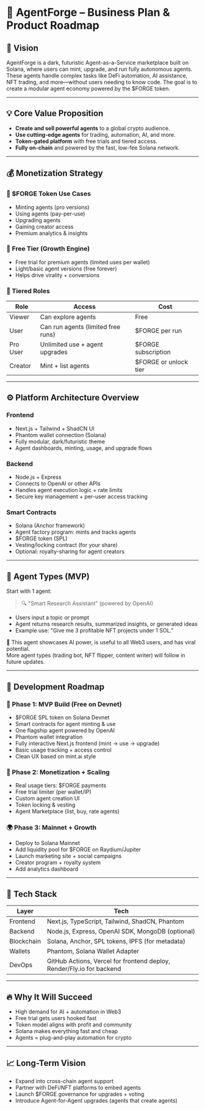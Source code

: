 # 🧠 AgentForge – Business Plan & Product Roadmap

## 🎯 Vision
AgentForge is a dark, futuristic Agent-as-a-Service marketplace built on Solana, where users can mint, upgrade, and run fully autonomous agents. These agents handle complex tasks like DeFi automation, AI assistance, NFT trading, and more—without users needing to know code. The goal is to create a modular agent economy powered by the $FORGE token.

---

## 💡 Core Value Proposition

- **Create and sell powerful agents** to a global crypto audience.
- **Use cutting-edge agents** for trading, automation, AI, and more.
- **Token-gated platform** with free trials and tiered access.
- **Fully on-chain** and powered by the fast, low-fee Solana network.

---

## 💰 Monetization Strategy

### 🔸 $FORGE Token Use Cases
- Minting agents (pro versions)
- Using agents (pay-per-use)
- Upgrading agents
- Gaining creator access
- Premium analytics & insights

### 🔸 Free Tier (Growth Engine)
- Free trial for premium agents (limited uses per wallet)
- Light/basic agent versions (free forever)
- Helps drive virality + conversions

### 🔸 Tiered Roles
| Role      | Access                                    | Cost                  |
|-----------|-------------------------------------------|-----------------------|
| Viewer    | Can explore agents                        | Free                  |
| User      | Can run agents (limited free runs)        | $FORGE per run        |
| Pro User  | Unlimited use + agent upgrades            | $FORGE subscription   |
| Creator   | Mint + list agents                        | $FORGE or unlock tier |

---

## ⚙️ Platform Architecture Overview

### Frontend
- Next.js + Tailwind + ShadCN UI
- Phantom wallet connection (Solana)
- Fully modular, dark/futuristic theme
- Agent dashboards, minting, usage, and upgrade flows

### Backend
- Node.js + Express
- Connects to OpenAI or other APIs
- Handles agent execution logic + rate limits
- Secure key management + per-user access tracking

### Smart Contracts
- Solana (Anchor framework)
- Agent factory program: mints and tracks agents
- $FORGE token (SPL)
- Vesting/locking contract (for your share)
- Optional: royalty-sharing for agent creators

---

## 🤖 Agent Types (MVP)

Start with 1 agent:  
> 🔍 "Smart Research Assistant" (powered by OpenAI)

- Users input a topic or prompt
- Agent returns research results, summarized insights, or generated ideas
- Example use: "Give me 3 profitable NFT projects under 1 SOL."

📌 This agent showcases AI power, is useful to all Web3 users, and has viral potential.  
More agent types (trading bot, NFT flipper, content writer) will follow in future updates.

---

## 📆 Development Roadmap

### 🚀 Phase 1: MVP Build (Free on Devnet)
- $FORGE SPL token on Solana Devnet
- Smart contracts for agent minting & use
- One flagship agent powered by OpenAI
- Phantom wallet integration
- Fully interactive Next.js frontend (mint → use → upgrade)
- Basic usage tracking + access control
- Clean UX based on mint.ai style

### 🔐 Phase 2: Monetization + Scaling
- Real usage tiers: $FORGE payments
- Free trial limiter (per wallet/IP)
- Custom agent creation UI
- Token locking & vesting
- Agent Marketplace (list, buy, rate agents)

### 🌍 Phase 3: Mainnet + Growth
- Deploy to Solana Mainnet
- Add liquidity pool for $FORGE on Raydium/Jupiter
- Launch marketing site + social campaigns
- Creator program + royalty system
- Add analytics dashboard

---

## 🧩 Tech Stack

| Layer       | Tech                                         |
|-------------|----------------------------------------------|
| Frontend    | Next.js, TypeScript, Tailwind, ShadCN, Phantom |
| Backend     | Node.js, Express, OpenAI SDK, MongoDB (optional) |
| Blockchain  | Solana, Anchor, SPL tokens, IPFS (for metadata) |
| Wallets     | Phantom, Solana Wallet Adapter                |
| DevOps      | GitHub Actions, Vercel for frontend deploy, Render/Fly.io for backend |

---

## 🔥 Why It Will Succeed

- High demand for AI + automation in Web3
- Free trial gets users hooked fast
- Token model aligns with profit and community
- Solana makes everything fast and cheap
- Agents = plug-and-play automation for crypto

---

## 📈 Long-Term Vision

- Expand into cross-chain agent support
- Partner with DeFi/NFT platforms to embed agents
- Launch $FORGE governance for upgrades + voting
- Introduce Agent-for-Agent upgrades (agents that create agents) 